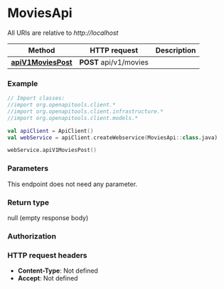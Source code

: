 # MoviesApi

All URIs are relative to *http://localhost*

Method | HTTP request | Description
------------- | ------------- | -------------
[**apiV1MoviesPost**](MoviesApi.md#apiV1MoviesPost) | **POST** api/v1/movies | 





### Example
```kotlin
// Import classes:
//import org.openapitools.client.*
//import org.openapitools.client.infrastructure.*
//import org.openapitools.client.models.*

val apiClient = ApiClient()
val webService = apiClient.createWebservice(MoviesApi::class.java)

webService.apiV1MoviesPost()
```

### Parameters
This endpoint does not need any parameter.

### Return type

null (empty response body)

### Authorization



### HTTP request headers

 - **Content-Type**: Not defined
 - **Accept**: Not defined


